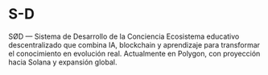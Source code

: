 # S-D
SØD — Sistema de Desarrollo de la Conciencia Ecosistema educativo descentralizado que combina IA, blockchain y aprendizaje para transformar el conocimiento en evolución real. Actualmente en Polygon, con proyección hacia Solana y expansión global.
